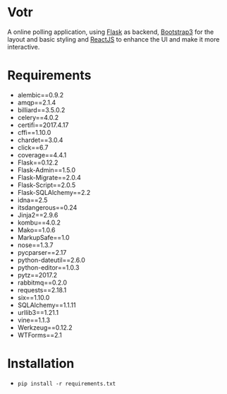 # Votr
A online polling application, using [Flask](http://flask.pocoo.org/) as backend, [Bootstrap3](http://getbootstrap.com/) for the layout and basic styling and [ReactJS](https://facebook.github.io/react/) to enhance the UI and make it more interactive.

# Requirements
* alembic==0.9.2
* amqp==2.1.4
* billiard==3.5.0.2
* celery==4.0.2
* certifi==2017.4.17
* cffi==1.10.0
* chardet==3.0.4
* click==6.7
* coverage==4.4.1
* Flask==0.12.2
* Flask-Admin==1.5.0
* Flask-Migrate==2.0.4
* Flask-Script==2.0.5
* Flask-SQLAlchemy==2.2
* idna==2.5
* itsdangerous==0.24
* Jinja2==2.9.6
* kombu==4.0.2
* Mako==1.0.6
* MarkupSafe==1.0
* nose==1.3.7
* pycparser==2.17
* python-dateutil==2.6.0
* python-editor==1.0.3
* pytz==2017.2
* rabbitmq==0.2.0
* requests==2.18.1
* six==1.10.0
* SQLAlchemy==1.1.11
* urllib3==1.21.1
* vine==1.1.3
* Werkzeug==0.12.2
* WTForms==2.1

# Installation
* `pip install -r requirements.txt`